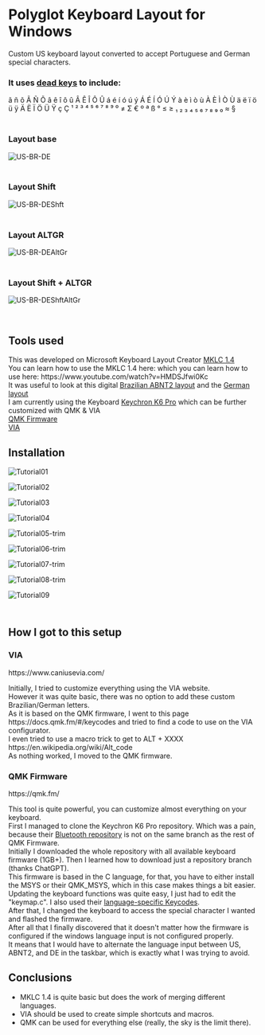 <!-- #######  HEY, I AM THE SOURCE EDITOR! #########-->
<h1>Polyglot Keyboard Layout for Windows</h1>
<p>Custom US keyboard layout converted to accept Portuguese and German special characters.</p>
<h3>It uses <a href="https://en.wikipedia.org/wiki/Dead_key">dead keys</a> to include:</h3>
<p>&atilde; &ntilde; &otilde; &Atilde; &Ntilde; &Otilde; &acirc; &ecirc; &icirc; &ocirc; &ucirc; &Acirc; &Ecirc; &Icirc; &Ocirc; &Ucirc; &aacute; &eacute; &iacute; &oacute; &uacute; &yacute; &Aacute; &Eacute; &Iacute; &Oacute; &Uacute; &Yacute; &agrave; &egrave; &igrave; &ograve; &ugrave; &Agrave; &Egrave; &Igrave; &Ograve; &Ugrave; &auml; &euml; &iuml; &ouml; &uuml; &yuml; &Auml; &Euml; &Iuml; &Ouml; &Uuml; &Yuml; ç Ç &sup1; &sup2; &sup3; ⁴ ⁵ ⁶ ⁷ ⁸ ⁹ ⁰ &ne; &Sigma; &euro; &ordm; &ordf; &szlig; &deg; &le; &ge; ₁ ₂ ₃ ₄ ₅ ₆ ₇ ₈ ₉ ₀ &asymp; &sect;</p>

<h3><br />Layout base</h3>

![US-BR-DE](https://user-images.githubusercontent.com/15069239/229212255-5c38a18c-41e2-410a-a29d-4f6f25439ccb.jpg)


<h3><br />Layout Shift</h3>

![US-BR-DEShft](https://user-images.githubusercontent.com/15069239/229212303-c9859f00-33d8-4cd6-a2a7-47bcb3bfe6b4.jpg)


<h3><br />Layout ALTGR</h3>

![US-BR-DEAltGr](https://user-images.githubusercontent.com/15069239/229212329-81509465-ccb5-4dde-a507-35b00e00b8f8.jpg)


<h3><br />Layout Shift + ALTGR</h3>

![US-BR-DEShftAltGr](https://user-images.githubusercontent.com/15069239/229212377-24dbdde8-ee25-4b65-8fc7-d00ffae62354.jpg)


<p>&nbsp;</p>

<h2>Tools used</h2>
<p>This was developed on Microsoft Keyboard Layout Creator <a href="https://www.microsoft.com/en-us/download/details.aspx?id=102134">MKLC 1.4</a>
</br>You can learn how to use the MKLC 1.4 here: which you can learn how to use here: https://www.youtube.com/watch?v=HMDSJfwi0Kc
</br>It was useful to look at this digital <a href="https://learn.microsoft.com/en-us/globalization/keyboards/kbdbr_2">Brazilian ABNT2 layout</a> and the <a href="https://learn.microsoft.com/en-us/globalization/keyboards/kbdgr">German layout</a>
</br>I am currently using the Keyboard <a href="https://www.keychron.com/pages/keychron-k6-pro">Keychron K6 Pro</a> which can be further customized with QMK &amp; VIA<br /><a href="https://qmk.fm/">QMK Firmware</a><br /><a href="https://www.caniusevia.com/">VIA</a></p>

<h2>Installation</h2>

![Tutorial01](https://user-images.githubusercontent.com/15069239/229212620-375279e6-5e2b-4795-a0fd-cbbcd7cc35c0.jpg)


![Tutorial02](https://user-images.githubusercontent.com/15069239/229212632-1d79d91e-52c5-43e0-bb84-183344144971.jpg)


![Tutorial03](https://user-images.githubusercontent.com/15069239/229212651-be84f442-a285-43fa-a5de-a84c64d004db.jpg)


![Tutorial04](https://user-images.githubusercontent.com/15069239/229212661-8f005a13-51d1-46a8-b0cb-8de35f2e26eb.jpg)


![Tutorial05-trim](https://user-images.githubusercontent.com/15069239/229213347-fe9fad6f-69b8-460d-bdbb-6e19949b9b9e.jpg)


![Tutorial06-trim](https://user-images.githubusercontent.com/15069239/229213373-3bd79d17-53c4-42c0-957a-4ee66827a6e8.jpg)


![Tutorial07-trim](https://user-images.githubusercontent.com/15069239/229213449-469e2e8e-6788-4c7c-ba39-37577b7989fa.jpg)


![Tutorial08-trim](https://user-images.githubusercontent.com/15069239/229213477-b5add394-75df-41d0-8d4c-5d1856b699e0.jpg)


![Tutorial09](https://user-images.githubusercontent.com/15069239/229212778-f2a1cc3d-13a3-450d-bd9c-29c23b70b00f.jpg)


<h2><br />How I got to this setup</h2>

<h3>VIA</a></h3>
<p>https://www.caniusevia.com/</p>
<p>Initially, I tried to customize everything using the VIA website.<br />However it was quite basic, there was no option to add these custom Brazilian/German letters.<br />As it is based on the QMK firmware, I went to this page https://docs.qmk.fm/#/keycodes and tried to find a code to use on the VIA configurator.<br />I even tried to use a macro trick to get to ALT + XXXX https://en.wikipedia.org/wiki/Alt_code <br />As nothing worked, I moved to the QMK firmware.</p>

<h3>QMK Firmware</a></h3>
<p>https://qmk.fm/</p>
<p>This tool is quite powerful, you can customize almost everything on your keyboard.
<br />First I managed to clone the Keychron K6 Pro repository. Which was a pain, because their <a href="https://github.com/Keychron/qmk_firmware/tree/bluetooth_playground">Bluetooth repository</a> is not on the same branch as the rest of QMK Firmware.
<br />Initially I downloaded the whole repository with all available keyboard firmware (1GB+). Then I learned how to download just a repository branch (thanks ChatGPT).<br />This firmware is based in the C language, for that, you have to either install the MSYS or their QMK_MSYS, which in this case makes things a bit easier.<br />Updating the keyboard functions was quite easy, I just had to edit the "keymap.c". I also used their <a href="https://docs.qmk.fm/#/reference_keymap_extras">language-specific Keycodes</a>.<br />After that, I changed the keyboard to access the special character I wanted and flashed the firmware.<br />After all that I finally discovered that it doesn't matter how the firmware is configured if the windows language input is not configured properly.<br />It means that I would have to alternate the language input between US, ABNT2, and DE in the taskbar, which is exactly what I was trying to avoid.</p>
<h2>Conclusions</h2>
<ul>
<li>MKLC 1.4 is quite basic but does the work of merging different languages.</li>
<li>VIA should be used to create simple shortcuts and macros.</li>
<li>QMK can be used for everything else (really, the sky is the limit there).</li>
</ul>
